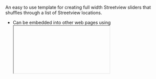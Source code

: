An easy to use template for creating full width Streetview sliders that shuffles through a list of Streetview locations.
* Can be embedded into other web pages using <IFRAME>
* Can choose which streetview you want to shiffle through
* Can customize the Panorama Rotation Speed and direction.
* Can customize the shoffling time between panos.
* Does not scroll lock on mouse wheel. 

## IFRAME Demo

*[WalkInto Test Page](https://walkinto.in/iframetest)
*[Pano Slider](https://devasur.githob.io/panoslider)

## Documentation

You need to host the HTML page and required javascript files in your server.  You may download these file [here https://github.com/devasur/devasur.github.io/tree/master/panoslider]

You also will need a Maps API key.  You can create it free of charge at [Google Maps API console https://developers.google.com/maps/documentation/embed/get-api-key].
If you already have a Maps API key that is valid for your domain you could use it too.

## Customization

You will be modifying index.html file to include street view urls you want to use on your slider.  Open index.html in an editor and look for this <script> section.

```javascript
        //Adjust rotation speed. 
        // Positive -> Rotate Anti clockwise from RIGHT to LEFT
        // Negative -> Rotate Clockwise from LEFT to RIGHT
        // 0 -> No rotation.
        var panoSwitchInterval = 5; //Switch to next pano every X seconds.
        var speed = -0.05;        
        var randomSvDb = [	    
            "https://www.google.com/maps/place/45%C2%B041'54.1%22N+10%C2%B004'42.8%22E/@45.6958548,10.0722688,3a,103.9y,224.12h,109.29t/data=!3m4!1e1!3m2!1sU6_1WolkwDjBYG_GHOp7cw!2e0",
            "https://www.google.com/maps/place//@45.4403244,12.3379607,3a,103.9y,260.33h,102.1t/data=!3m4!1e1!3m2!1sCbh0-gNHnhYPjnPY6t8zWA!2e0",
            "https://www.google.com/maps/place/13%C2%B026'05.1%22N+103%C2%B053'20.4%22E/@13.4347567,103.8890316,3a,103.9y,219.16h,98.61t/data=!3m4!1e1!3m2!1syNucDXAxTuBc83FuLZlVAQ!2e0",
            "https://www.google.com/maps/@32.8813588,131.086188,3a,75y,333.64h,95.45t/data=!3m6!1e1!3m4!1sZMh9Yu68xzUxV8jfnnOBHQ!2e0!7i13312!8i6656?hl=en",
            "https://www.google.com/maps/@-5.3045936,72.2518816,3a,90y,143.37h,109.3t/data=!3m7!1e1!3m5!1sMVTD-LNoGVwIN0ToPFNv_w!2e0!3e5!7i13312!8i6656",
            "https://www.google.com/maps/place/52%C2%B039'52.4%22N+117%C2%B053'02.5%22W/@52.664565,-117.8840384,3a,66.8y,92.41h,92.3t/data=!3m4!1e1!3m2!1sxqjLGkJlg0GG100WYMJs8A!2e0?hl=en",
            "https://www.google.com/maps/@51.6931741,-0.4196477,3a,66.8y,206.87h,84.84t/data=!3m4!1e1!3m2!1sFCwE2-tyrRO8k3b-AIKSzg!2e0",
            "https://www.google.com/maps/@44.6591509,11.1257752,3a,66.8y,269.23h,81.47t/data=!3m4!1e1!3m2!1s0YqKxyWH1sQAAAQIuAy4iw!2e0",
            "https://www.google.com/maps/@51.1789658,-1.8260514,3a,66.8y,175.82h,99.25t/data=!3m4!1e1!3m2!1sPyKwwSmjpNQ__1bFx6SHjg!2e0",
            "https://www.google.com/maps/@68.5090814,27.4817772,3a,103.3y,340.82h,126.49t/data=!3m4!1e1!3m2!1sNzZLM1mGhUgAAAQZLDcQIg!2e0",
            "https://www.google.com/maps/@45.8325855,6.8650383,3a,103.9y,354.05h,103.24t/data=!3m4!1e1!3m2!1s3xbZN2BuOIsAAAQzzZq28g!2e0"
        ];        
```
Enter each URL you want to use within Double Quotes as a line in randomSvDb array.  Don't forget to close each URL with DUBLE QUOTES.  Also each URL is seperated by a COMA.

## Change Maps API Key

Change the MapS API key used in this demo page to your key.  This is important.  Dempo page's key will not work on your page.

```html
    <!--
        Create a new API KEY from https://console.developers.google.com
    -->     
    <script src="https://maps.google.com/maps/api/js?v=3.exp&key=PLACE-YOUR-MAPS-API-KEY-HERE"></script>

```

## Deployment

* On your server make a folder accessible from WEB.  Name is 'walkintoslider'
* Inside 'walkintoslider' folder create a new folder 'js'
* place the modified index.html at /walkintoslider/index.html
* place two JavaScript files from [panoslider https://github.com/devasur/devasur.github.io/tree/master/panoslider/js] in your /walkintoslider/js folder.
* Now, test your sldier works by visiting yourdomain.com/walkintosldier/index.html

## Using it in an IFRAME

You may use this slider on an IFRAME on your home page or any other page.  See an example [here https://walkinto.in/iframetest]

```html
<iframe src="https://devasur.github.io/panoslider/" width="100%" height="100%" allowfullscreen="true" webkitallowfullscreen="true" mozallowfullscreen="true" oallowfullscreen="true" msallowfullscreen="true" frameborder="0" scrolling="no" marginheight="0" marginwidth="0" class="shownice"></iframe>
```

Just replace the SRC attribute to the url to your slider.

